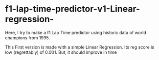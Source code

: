 # f1-lap-time-predictor-v1-Linear-regression-

Here, I try to make a f1 Lap Time predictor using historic data of world champions from 1995.

This First version is made with a simple Linear Regression.
Its reg score is low (regrettably) of 0.001. But, it should improve in time
